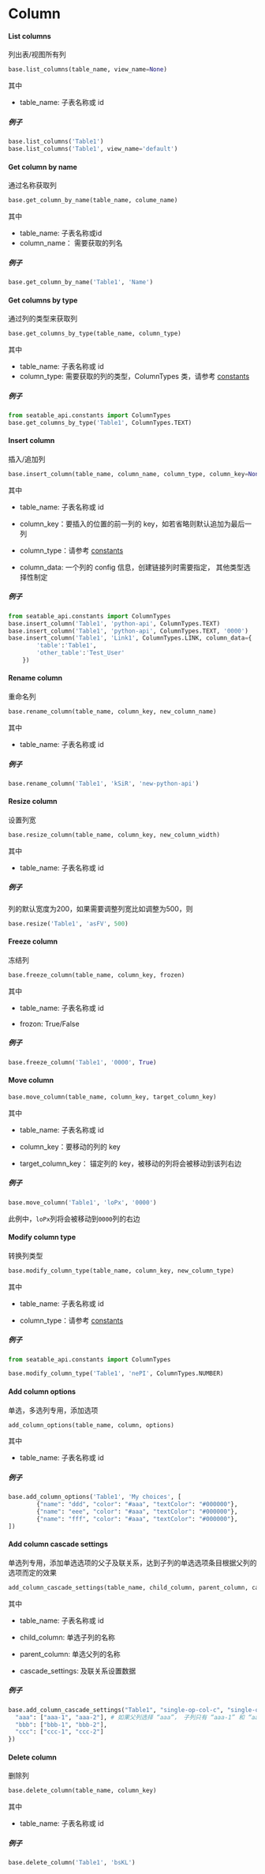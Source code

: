 # Column

#### List columns

列出表/视图所有列

```python
base.list_columns(table_name, view_name=None)
```

其中

* table_name: 子表名称或 id

##### 例子

```python
base.list_columns('Table1')
base.list_columns('Table1', view_name='default')
```

#### Get column by name

通过名称获取列

```python
base.get_column_by_name(table_name, colume_name)
```

其中

* table_name: 子表名称或id
* column_name： 需要获取的列名

##### 例子

```python
base.get_column_by_name('Table1', 'Name')
```

#### Get columns by type

通过列的类型来获取列

```python
base.get_columns_by_type(table_name, column_type)
```

其中

* table_name: 子表名称或 id
* column_type: 需要获取的列的类型，ColumnTypes 类，请参考 [constants](../constants)

##### 例子

```python
from seatable_api.constants import ColumnTypes
base.get_columns_by_type('Table1', ColumnTypes.TEXT)
```

#### Insert column

插入/追加列

```python
base.insert_column(table_name, column_name, column_type, column_key=None, column_data=None)
```

其中

* table_name: 子表名称或 id

* column_key：要插入的位置的前一列的 key，如若省略则默认追加为最后一列
* column_type：请参考 [constants](../constants)
* column_data: 一个列的 config 信息，创建链接列时需要指定， 其他类型选择性制定

##### 例子

```python
from seatable_api.constants import ColumnTypes
base.insert_column('Table1', 'python-api', ColumnTypes.TEXT)
base.insert_column('Table1', 'python-api', ColumnTypes.TEXT, '0000')
base.insert_column('Table1', 'Link1', ColumnTypes.LINK, column_data={
        'table':'Table1',
        'other_table':'Test_User'
    })
```

#### Rename column

重命名列

```python
base.rename_column(table_name, column_key, new_column_name)
```

其中

* table_name: 子表名称或 id

##### 例子

```python
base.rename_column('Table1', 'kSiR', 'new-python-api')
```

#### Resize column

设置列宽

```python
base.resize_column(table_name, column_key, new_column_width)
```

其中

* table_name: 子表名称或 id

##### 例子

列的默认宽度为200，如果需要调整列宽比如调整为500，则

```python
base.resize('Table1', 'asFV', 500)
```

#### Freeze column

冻结列

```python
base.freeze_column(table_name, column_key, frozen)
```

其中

* table_name: 子表名称或 id

* frozon: True/False

##### 例子

```python
base.freeze_column('Table1', '0000', True)
```

#### Move column

```python
base.move_column(table_name, column_key, target_column_key)
```

其中

* table_name: 子表名称或 id

* column_key：要移动的列的 key

* target_column_key： 锚定列的 key，被移动的列将会被移动到该列右边

##### 例子

```python
base.move_column('Table1', 'loPx', '0000')
```

此例中，`loPx`列将会被移动到`0000`列的右边

#### Modify column type

转换列类型

```python
base.modify_column_type(table_name, column_key, new_column_type)
```

其中

* table_name: 子表名称或 id

* column_type：请参考 [constants](../constants)

##### 例子

```python
from seatable_api.constants import ColumnTypes

base.modify_column_type('Table1', 'nePI', ColumnTypes.NUMBER)
```

#### Add column options

单选，多选列专用，添加选项

```python
add_column_options(table_name, column, options)
```

其中

* table_name: 子表名称或 id

##### 例子

```python
base.add_column_options('Table1', 'My choices', [
        {"name": "ddd", "color": "#aaa", "textColor": "#000000"},
        {"name": "eee", "color": "#aaa", "textColor": "#000000"},
        {"name": "fff", "color": "#aaa", "textColor": "#000000"},
])
```

#### Add column cascade settings

单选列专用，添加单选选项的父子及联关系，达到子列的单选选项条目根据父列的选项而定的效果

```python
add_column_cascade_settings(table_name, child_column, parent_column, cascade_settings)
```

其中

* table_name: 子表名称或 id

* child_column: 单选子列的名称
* parent_column: 单选父列的名称
* cascade_settings: 及联关系设置数据

##### 例子

```python
base.add_column_cascade_settings("Table1", "single-op-col-c", "single-op-col", {
  "aaa": ["aaa-1", "aaa-2"], # 如果父列选择 “aaa”， 子列只有 “aaa-1” 和 “aaa-2” 可选 
  "bbb": ["bbb-1", "bbb-2"],
  "ccc": ["ccc-1", "ccc-2"]
})
```

#### Delete column

删除列

```python
base.delete_column(table_name, column_key)
```

其中

* table_name: 子表名称或 id

##### 例子

```python
base.delete_column('Table1', 'bsKL')
```

